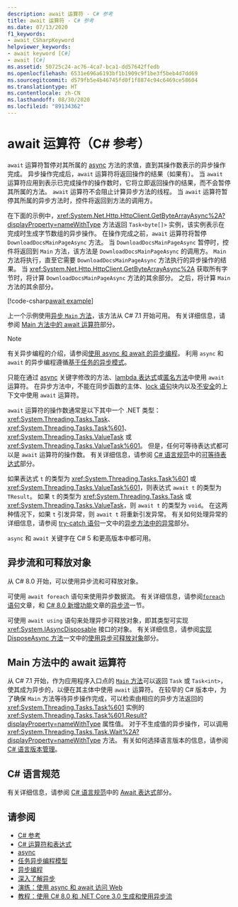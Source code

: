```yaml
---
description: await 运算符 - C# 参考
title: await 运算符 - C# 参考
ms.date: 07/13/2020
f1_keywords:
- await_CSharpKeyword
helpviewer_keywords:
- await keyword [C#]
- await [C#]
ms.assetid: 50725c24-ac76-4ca7-bca1-dd57642ffedb
ms.openlocfilehash: 6531e696a6193bf1b1909c9f1be3f5beb4d7dd69
ms.sourcegitcommit: d579fb5e4b46745fd0f1f8874c94c6469ce58604
ms.translationtype: HT
ms.contentlocale: zh-CN
ms.lasthandoff: 08/30/2020
ms.locfileid: "89134362"
---
```

# <a name="await-operator-c-reference"></a>await 运算符（C# 参考）

`await` 运算符暂停对其所属的 [async](../keywords/async.md) 方法的求值，直到其操作数表示的异步操作完成。 异步操作完成后，`await` 运算符将返回操作的结果（如果有）。 当 `await` 运算符应用到表示已完成操作的操作数时，它将立即返回操作的结果，而不会暂停其所属的方法。 `await` 运算符不会阻止计算异步方法的线程。 当 `await` 运算符暂停其所属的异步方法时，控件将返回到方法的调用方。

在下面的示例中，<xref:System.Net.Http.HttpClient.GetByteArrayAsync%2A?displayProperty=nameWithType> 方法返回 `Task<byte[]>` 实例，该实例表示在完成时生成字节数组的异步操作。 在操作完成之前，`await` 运算符将暂停 `DownloadDocsMainPageAsync` 方法。 当 `DownloadDocsMainPageAsync` 暂停时，控件将返回到 `Main` 方法，该方法是 `DownloadDocsMainPageAsync` 的调用方。 `Main` 方法将执行，直至它需要 `DownloadDocsMainPageAsync` 方法执行的异步操作的结果。 当 <xref:System.Net.Http.HttpClient.GetByteArrayAsync%2A> 获取所有字节时，将计算 `DownloadDocsMainPageAsync` 方法的其余部分。 之后，将计算 `Main` 方法的其余部分。

[!code-csharp[await example](snippets/shared/AwaitOperator.cs)]

上一个示例使用[异步 `Main` 方法](../../programming-guide/main-and-command-args/index.md)，该方法从 C# 7.1 开始可用。 有关详细信息，请参阅 [Main 方法中的 await 运算符](#await-operator-in-the-main-method)部分。

> [!NOTE]
> 有关异步编程的介绍，请参阅[使用 async 和 await 的异步编程](../../programming-guide/concepts/async/index.md)。 利用 `async` 和 `await` 的异步编程遵循[基于任务的异步模式](../../../standard/asynchronous-programming-patterns/task-based-asynchronous-pattern-tap.md)。

只能在通过 [async](../keywords/async.md) 关键字修改的方法、[lambda 表达式](lambda-expressions.md)或[匿名方法](delegate-operator.md)中使用 `await` 运算符。 在异步方法中，不能在同步函数的主体、[lock 语句](../keywords/lock-statement.md)块内以及[不安全](../keywords/unsafe.md)的上下文中使用 `await` 运算符。

`await` 运算符的操作数通常是以下其中一个 .NET 类型：<xref:System.Threading.Tasks.Task>、<xref:System.Threading.Tasks.Task%601>、<xref:System.Threading.Tasks.ValueTask> 或 <xref:System.Threading.Tasks.ValueTask%601>。 但是，任何可等待表达式都可以是 `await` 运算符的操作数。 有关详细信息，请参阅 [C# 语言规范](~/_csharplang/spec/introduction.md)中的[可等待表达式](~/_csharplang/spec/expressions.md#awaitable-expressions)部分。

如果表达式 `t` 的类型为 <xref:System.Threading.Tasks.Task%601> 或 <xref:System.Threading.Tasks.ValueTask%601>，则表达式 `await t` 的类型为 `TResult`。 如果 `t` 的类型为 <xref:System.Threading.Tasks.Task> 或 <xref:System.Threading.Tasks.ValueTask>，则 `await t` 的类型为 `void`。 在这两种情况下，如果 `t` 引发异常，则 `await t` 将重新引发异常。 有关如何处理异常的详细信息，请参阅 [try-catch 语句](../keywords/try-catch.md)一文中的[异步方法中的异常](../keywords/try-catch.md#exceptions-in-async-methods)部分。

`async` 和 `await` 关键字在 C# 5 和更高版本中都可用。

## <a name="asynchronous-streams-and-disposables"></a>异步流和可释放对象

从 C# 8.0 开始，可以使用异步流和可释放对象。

可使用 `await foreach` 语句来使用异步数据流。 有关详细信息，请参阅[`foreach`语句](../keywords/foreach-in.md)文章，和 [C# 8.0 新增功能](../../whats-new/csharp-8.md)文章的[异步流](../../whats-new/csharp-8.md#asynchronous-streams)一节。

可使用 `await using` 语句来处理异步可释放对象，即其类型可实现 <xref:System.IAsyncDisposable> 接口的对象。 有关详细信息，请参阅[实现 DisposeAsync 方法](../../../standard/garbage-collection/implementing-disposeasync.md)一文中的[使用异步可释放对象](../../../standard/garbage-collection/implementing-disposeasync.md#using-async-disposable)部分。

## <a name="await-operator-in-the-main-method"></a>Main 方法中的 await 运算符

从 C# 7.1 开始，作为应用程序入口点的 [`Main` 方法](../../programming-guide/main-and-command-args/index.md)可以返回 `Task` 或 `Task<int>`，使其成为异步的，以便在其主体中使用 `await` 运算符。 在较早的 C# 版本中，为了确保 `Main` 方法等待异步操作完成，可以检索由相应的异步方法返回的 <xref:System.Threading.Tasks.Task%601> 实例的 <xref:System.Threading.Tasks.Task%601.Result?displayProperty=nameWithType> 属性值。 对于不生成值的异步操作，可以调用 <xref:System.Threading.Tasks.Task.Wait%2A?displayProperty=nameWithType> 方法。 有关如何选择语言版本的信息，请参阅 [C# 语言版本管理](../configure-language-version.md)。

## <a name="c-language-specification"></a>C# 语言规范

有关详细信息，请参阅 [C# 语言规范](~/_csharplang/spec/introduction.md)中的 [Await 表达式](~/_csharplang/spec/expressions.md#await-expressions)部分。

## <a name="see-also"></a>请参阅

- [C# 参考](../index.md)
- [C# 运算符和表达式](index.md)
- [async](../keywords/async.md)
- [任务异步编程模型](../../programming-guide/concepts/async/task-asynchronous-programming-model.md)
- [异步编程](../../async.md)
- [深入了解异步](../../../standard/async-in-depth.md)
- [演练：使用 async 和 await 访问 Web](../../programming-guide/concepts/async/walkthrough-accessing-the-web-by-using-async-and-await.md)
- [教程：使用 C# 8.0 和 .NET Core 3.0 生成和使用异步流](../../tutorials/generate-consume-asynchronous-stream.md)
